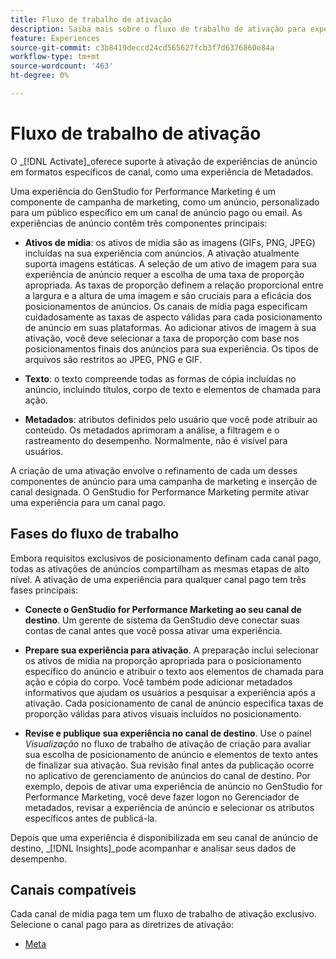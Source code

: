 ```yaml
---
title: Fluxo de trabalho de ativação
description: Saiba mais sobre o fluxo de trabalho de ativação para experiências de anúncio.
feature: Experiences
source-git-commit: c3b8419deccd24cd565627fcb3f7d6376860e84a
workflow-type: tm+mt
source-wordcount: '463'
ht-degree: 0%

---
```


# Fluxo de trabalho de ativação

O _[!DNL Activate]_oferece suporte à ativação de experiências de anúncio em formatos específicos de canal, como uma experiência de Metadados.

Uma experiência do GenStudio for Performance Marketing é um componente de campanha de marketing, como um anúncio, personalizado para um público específico em um canal de anúncio pago ou email. As experiências de anúncio contêm três componentes principais:

* **Ativos de mídia**: os ativos de mídia são as imagens (GIFs, PNG, JPEG) incluídas na sua experiência com anúncios. A ativação atualmente suporta imagens estáticas.
A seleção de um ativo de imagem para sua experiência de anúncio requer a escolha de uma taxa de proporção apropriada. As taxas de proporção definem a relação proporcional entre a largura e a altura de uma imagem e são cruciais para a eficácia dos posicionamentos de anúncios. Os canais de mídia paga especificam cuidadosamente as taxas de aspecto válidas para cada posicionamento de anúncio em suas plataformas. Ao adicionar ativos de imagem à sua ativação, você deve selecionar a taxa de proporção com base nos posicionamentos finais dos anúncios para sua experiência. Os tipos de arquivos são restritos ao JPEG, PNG e GIF.

* **Texto**: o texto compreende todas as formas de cópia incluídas no anúncio, incluindo títulos, corpo de texto e elementos de chamada para ação.

* **Metadados**: atributos definidos pelo usuário que você pode atribuir ao conteúdo. Os metadados aprimoram a análise, a filtragem e o rastreamento do desempenho. Normalmente, não é visível para usuários.

A criação de uma ativação envolve o refinamento de cada um desses componentes de anúncio para uma campanha de marketing e inserção de canal designada. O GenStudio for Performance Marketing permite ativar uma experiência para um canal pago.

## Fases do fluxo de trabalho

Embora requisitos exclusivos de posicionamento definam cada canal pago, todas as ativações de anúncios compartilham as mesmas etapas de alto nível. A ativação de uma experiência para qualquer canal pago tem três fases principais:

* **Conecte o GenStudio for Performance Marketing ao seu canal de destino**. Um gerente de sistema da GenStudio deve conectar suas contas de canal antes que você possa ativar uma experiência.

* **Prepare sua experiência para ativação**. A preparação inclui selecionar os ativos de mídia na proporção apropriada para o posicionamento específico do anúncio e atribuir o texto aos elementos de chamada para ação e cópia do corpo. Você também pode adicionar metadados informativos que ajudam os usuários a pesquisar a experiência após a ativação. Cada posicionamento de canal de anúncio especifica taxas de proporção válidas para ativos visuais incluídos no posicionamento.

* **Revise e publique sua experiência no canal de destino**.  Use o painel _Visualização_ no fluxo de trabalho de ativação de criação para avaliar sua escolha de posicionamento de anúncio e elementos de texto antes de finalizar sua ativação. Sua revisão final antes da publicação ocorre no aplicativo de gerenciamento de anúncios do canal de destino. Por exemplo, depois de ativar uma experiência de anúncio no GenStudio for Performance Marketing, você deve fazer logon no Gerenciador de metadados, revisar a experiência de anúncio e selecionar os atributos específicos antes de publicá-la.

Depois que uma experiência é disponibilizada em seu canal de anúncio de destino, _[!DNL Insights]_pode acompanhar e analisar seus dados de desempenho.

## Canais compatíveis

Cada canal de mídia paga tem um fluxo de trabalho de ativação exclusivo. Selecione o canal pago para as diretrizes de ativação:

* [Meta](activate-meta-ad.md)
